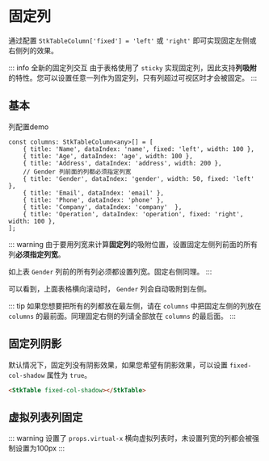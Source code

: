 # 固定列

通过配置 `StkTableColumn['fixed'] = 'left'` 或 `'right'` 即可实现固定左侧或右侧列的效果。

::: info 全新的固定列交互
由于表格使用了 `sticky` 实现固定列，因此支持**列吸附**的特性。您可以设置任意一列作为固定列，只有列超过可视区时才会被固定。
:::

## 基本

列配置demo
```typescript{2,6,10}
const columns: StkTableColumn<any>[] = [
    { title: 'Name', dataIndex: 'name', fixed: 'left', width: 100 },
    { title: 'Age', dataIndex: 'age', width: 100 }, 
    { title: 'Address', dataIndex: 'address', width: 200 }, 
    // Gender 列前面的列都必须指定列宽
    { title: 'Gender', dataIndex: 'gender', width: 50, fixed: 'left' },
    { title: 'Email', dataIndex: 'email' },
    { title: 'Phone', dataIndex: 'phone' },
    { title: 'Company', dataIndex: 'company'  },
    { title: 'Operation', dataIndex: 'operation', fixed: 'right', width: 100 },
];

```
::: warning
由于要用列宽来计算**固定列**的吸附位置，设置固定左侧列前面的所有列**必须指定列宽**。

如上表 `Gender` 列前的所有列必须都设置列宽。固定右侧同理。
:::

<demo vue="basic/fixed/Fixed.vue"></demo>

可以看到，上面表格横向滚动时， `Gender` 列会自动吸附到左侧。

::: tip
如果您想要把所有的列都放在最左侧，请在 `columns` 中把固定左侧的列放在 `columns` 的最前面。同理固定右侧的列请全部放在 `columns` 的最后面。
:::

## 固定列阴影

默认情况下，固定列没有阴影效果，如果您希望有阴影效果，可以设置 `fixed-col-shadow` 属性为 `true`。

```html
<StkTable fixed-col-shadow></StkTable>
```

## 虚拟列表列固定


<demo vue="basic/fixed/FixedVirtual.vue"></demo>

::: warning
设置了 `props.virtual-x` 横向虚拟列表时，未设置列宽的列都会被强制设置为100px
:::
